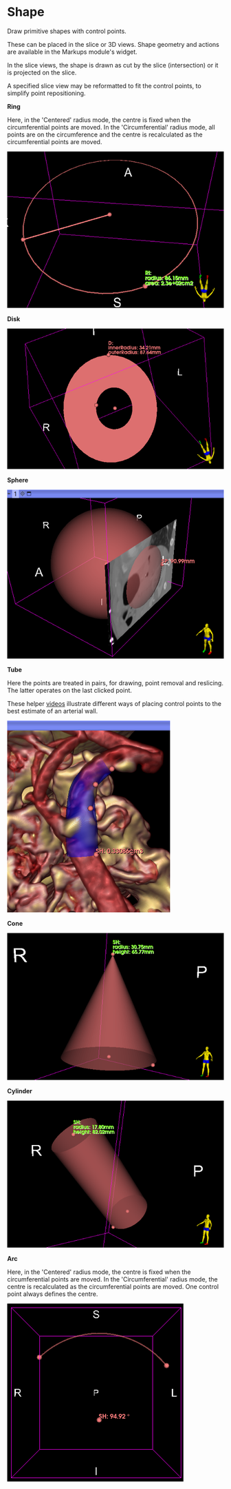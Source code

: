 # Shape

Draw primitive shapes with control points.

These can be placed in the slice or 3D views. Shape geometry and actions are available in the Markups module's widget.

In the slice views, the shape is drawn as cut by the slice (intersection) or it is projected on the slice.

A specified slice view may be reformatted to fit the control points, to simplify point repositioning.


**Ring**

Here, in the 'Centered' radius mode, the centre is fixed when the circumferential points are moved. In the 'Circumferential' radius mode, all points are on the circumference and the centre is recalculated as the circumferential points are moved.

![Ring](Ring_0.png)

**Disk**

![Disk](Disk_0.png)

**Sphere**

![Sphere](Sphere_0.png)

**Tube**

Here the points are treated in pairs, for drawing, point removal and reslicing. The latter operates on the last clicked point.

These helper [videos](https://disk.yandex.com/d/1lRilHh997rksw) illustrate different ways of placing control points to the best estimate of an arterial wall.

![Tube](Tube_0.png)

**Cone**

![Cone](Cone_0.png)

**Cylinder**

![Cylinder](Cylinder_0.png)

**Arc**

Here, in the 'Centered' radius mode, the centre is fixed when the circumferential points are moved. In the 'Circumferential' radius mode, the centre is recalculated as the circumferential points are moved. One control point always defines the centre.

![Arc](Arc_0.png)











